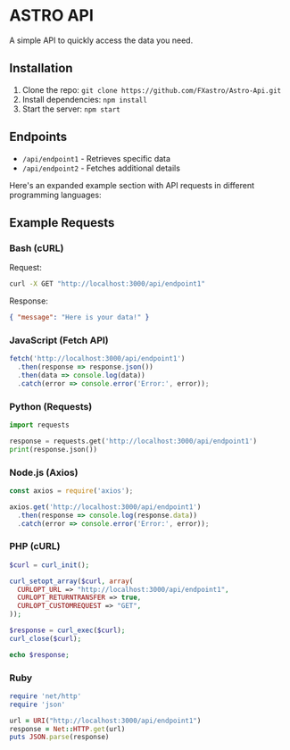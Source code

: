 # ASTRO API

A simple API to quickly access the data you need.

## Installation

1. Clone the repo: `git clone https://github.com/FXastro/Astro-Api.git`
2. Install dependencies: `npm install`
3. Start the server: `npm start`

## Endpoints

- `/api/endpoint1` - Retrieves specific data
- `/api/endpoint2` - Fetches additional details

Here's an expanded example section with API requests in different programming languages:

## Example Requests

### Bash (cURL)

Request:

```bash
curl -X GET "http://localhost:3000/api/endpoint1"
```

Response:

```json
{ "message": "Here is your data!" }
```

### JavaScript (Fetch API)

```javascript
fetch('http://localhost:3000/api/endpoint1')
  .then(response => response.json())
  .then(data => console.log(data))
  .catch(error => console.error('Error:', error));
```

### Python (Requests)

```python
import requests

response = requests.get('http://localhost:3000/api/endpoint1')
print(response.json())
```

### Node.js (Axios)

```javascript
const axios = require('axios');

axios.get('http://localhost:3000/api/endpoint1')
  .then(response => console.log(response.data))
  .catch(error => console.error('Error:', error));
```

### PHP (cURL)

```php
$curl = curl_init();

curl_setopt_array($curl, array(
  CURLOPT_URL => "http://localhost:3000/api/endpoint1",
  CURLOPT_RETURNTRANSFER => true,
  CURLOPT_CUSTOMREQUEST => "GET",
));

$response = curl_exec($curl);
curl_close($curl);

echo $response;
```

### Ruby

```ruby
require 'net/http'
require 'json'

url = URI("http://localhost:3000/api/endpoint1")
response = Net::HTTP.get(url)
puts JSON.parse(response)
```
